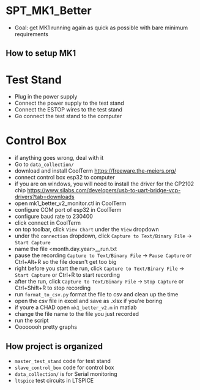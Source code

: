 # SPT_MK1_Better
- Goal: get MK1 running again as quick as possible with bare minimum requirements

## How to setup MK1
# Test Stand
- Plug in the power supply
- Connect the power supply to the test stand
- Connect the ESTOP wires to the test stand
- Go connect the test stand to the computer

# Control Box
- if anything goes wrong, deal with it
- Go to `data_collection/`
- download and install CoolTerm https://freeware.the-meiers.org/
- connect control box esp32 to computer
- if you are on windows, you will need to install the driver for the CP2102 chip https://www.silabs.com/developers/usb-to-uart-bridge-vcp-drivers?tab=downloads
- open mk1_better_v2_monitor.ctl in CoolTerm
- configure COM port of esp32 in CoolTerm
- configure baud rate to 230400 
- click connect in CoolTerm
- on top toolbar, click `View Chart` under the `View` dropdown
- under the `connection` dropdown, click `Capture to Text/Binary File` -> `Start Capture`
- name the file <month.day.year>_<typeOfRun>_run<Number>.txt
- pause the recording `Capture to Text/Binary File` -> `Pause Capture` or Ctrl+Alt+R so the file doesn't get too big 
- right before you start the run, click `Capture to Text/Binary File` -> `Start Capture` or Ctrl+R to start recording
- after the run, click `Capture to Text/Binary File` -> `Stop Capture` or Ctrl+Shift+R to stop recording
- run `format_to_csv.py` format the file to csv and clean up the time
- open the csv file in excel and save as .xlsx if you're boring
- if youre a CHAD open `mk1_better_v2.m` in matlab
- change the file name to the file you just recorded
- run the script
- Oooooooh pretty graphs

## How project is organized
- `master_test_stand` code for test stand 
- `slave_control_box` code for  control box
- `data_collection/` is for Serial monitoring
- `ltspice` test circuits in LTSPICE



